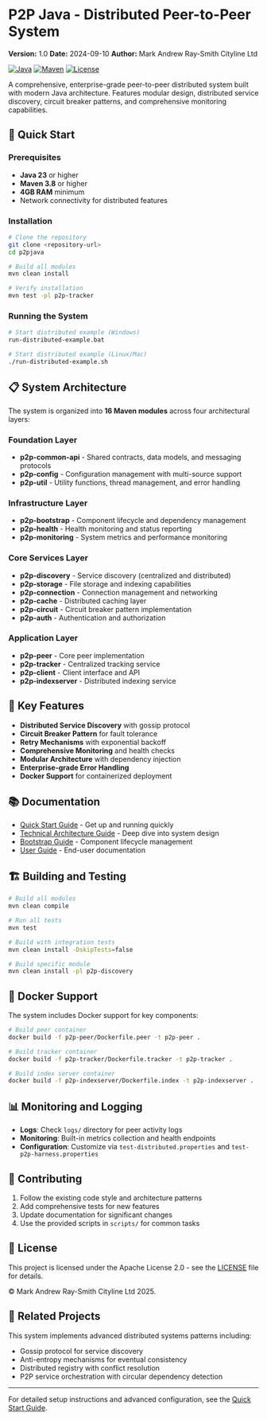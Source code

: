 # P2P Java - Distributed Peer-to-Peer System

**Version:** 1.0
**Date:** 2024-09-10
**Author:** Mark Andrew Ray-Smith Cityline Ltd

[![Java](https://img.shields.io/badge/Java-23-orange.svg)](https://openjdk.java.net/projects/jdk/23/)
[![Maven](https://img.shields.io/badge/Maven-3.8+-blue.svg)](https://maven.apache.org/)
[![License](https://img.shields.io/badge/License-Apache%202.0-blue.svg)](https://opensource.org/licenses/Apache-2.0)

A comprehensive, enterprise-grade peer-to-peer distributed system built with modern Java architecture. Features modular design, distributed service discovery, circuit breaker patterns, and comprehensive monitoring capabilities.

## 🚀 Quick Start

### Prerequisites

- **Java 23** or higher
- **Maven 3.8** or higher
- **4GB RAM** minimum
- Network connectivity for distributed features

### Installation

```bash
# Clone the repository
git clone <repository-url>
cd p2pjava

# Build all modules
mvn clean install

# Verify installation
mvn test -pl p2p-tracker
```

### Running the System

```bash
# Start distributed example (Windows)
run-distributed-example.bat

# Start distributed example (Linux/Mac)
./run-distributed-example.sh
```

## 📋 System Architecture

The system is organized into **16 Maven modules** across four architectural layers:

### Foundation Layer
- **p2p-common-api** - Shared contracts, data models, and messaging protocols
- **p2p-config** - Configuration management with multi-source support
- **p2p-util** - Utility functions, thread management, and error handling

### Infrastructure Layer
- **p2p-bootstrap** - Component lifecycle and dependency management
- **p2p-health** - Health monitoring and status reporting
- **p2p-monitoring** - System metrics and performance monitoring

### Core Services Layer
- **p2p-discovery** - Service discovery (centralized and distributed)
- **p2p-storage** - File storage and indexing capabilities
- **p2p-connection** - Connection management and networking
- **p2p-cache** - Distributed caching layer
- **p2p-circuit** - Circuit breaker pattern implementation
- **p2p-auth** - Authentication and authorization

### Application Layer
- **p2p-peer** - Core peer implementation
- **p2p-tracker** - Centralized tracking service
- **p2p-client** - Client interface and API
- **p2p-indexserver** - Distributed indexing service

## 🔧 Key Features

- **Distributed Service Discovery** with gossip protocol
- **Circuit Breaker Pattern** for fault tolerance
- **Retry Mechanisms** with exponential backoff
- **Comprehensive Monitoring** and health checks
- **Modular Architecture** with dependency injection
- **Enterprise-grade Error Handling**
- **Docker Support** for containerized deployment

## 📚 Documentation

- [Quick Start Guide](docs/QUICK_START_GUIDE.md) - Get up and running quickly
- [Technical Architecture Guide](docs/TECHNICAL_ARCHITECTURE_GUIDE.md) - Deep dive into system design
- [Bootstrap Guide](docs/BOOTSTRAP_GUIDE.md) - Component lifecycle management
- [User Guide](docs/USER_GUIDE.md) - End-user documentation

## 🏗️ Building and Testing

```bash
# Build all modules
mvn clean compile

# Run all tests
mvn test

# Build with integration tests
mvn clean install -DskipTests=false

# Build specific module
mvn clean install -pl p2p-discovery
```

## 🐳 Docker Support

The system includes Docker support for key components:

```bash
# Build peer container
docker build -f p2p-peer/Dockerfile.peer -t p2p-peer .

# Build tracker container
docker build -f p2p-tracker/Dockerfile.tracker -t p2p-tracker .

# Build index server container
docker build -f p2p-indexserver/Dockerfile.index -t p2p-indexserver .
```

## 📊 Monitoring and Logging

- **Logs**: Check `logs/` directory for peer activity logs
- **Monitoring**: Built-in metrics collection and health endpoints
- **Configuration**: Customize via `test-distributed.properties` and `test-p2p-harness.properties`

## 🤝 Contributing

1. Follow the existing code style and architecture patterns
2. Add comprehensive tests for new features
3. Update documentation for significant changes
4. Use the provided scripts in `scripts/` for common tasks

## 📄 License

This project is licensed under the Apache License 2.0 - see the [LICENSE](LICENSE) file for details.

© Mark Andrew Ray-Smith Cityline Ltd 2025.

## 🔗 Related Projects

This system implements advanced distributed systems patterns including:
- Gossip protocol for service discovery
- Anti-entropy mechanisms for eventual consistency
- Distributed registry with conflict resolution
- P2P service orchestration with circular dependency detection

---

For detailed setup instructions and advanced configuration, see the [Quick Start Guide](docs/QUICK_START_GUIDE.md).
